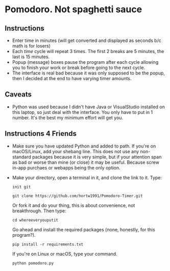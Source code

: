 # Pomodoro.  Not spaghetti sauce

##  Instructions

* Enter time in minutes (will get converted and displayed as seconds b/c math is for losers)
* Each _time_ cycle will repeat 3 times.  The first 2 breaks are 5 minutes, the last is 15 minutes.  
* Popup (message) boxes pause the program after each cycle allowing you to finish your work or break before going to the next cycle.
* The interface is real bad because it was only supposed to be the popup, then I decided at the end to have varying timer amounts.
  
## Caveats

* Python was used because I didn't have Java or VisualStudio installed on this laptop, so just deal with the interface.  You only have to put in 1 number.  It's the best my minimum effort will get you.

## Instructions 4 Friends

* Make sure you have updated Python and added to path.  If you're on macOS/Linux, add your shebang line.  This does not use any non-standard packages because it is very simple, but if your attention span as bad or worse than mine (or close) it may be useful.  Because screw in-app purchaes or webapps being the only option.
* Make your directory, open a terminal in it, and clone the link to it. Type:

    `init git`

    `git clone https://github.com/hortw1991/Pomodoro-Timer.git`

    Or fork it and do your thing, this is about convenience, not breakthrough. Then type:
  
    `cd whereeveryouputit`

    Go ahead and install the required packages (none, honestly, for this program?).
    
    `pip install -r requirements.txt`

    If you're on Linux or macOS, type your command.

    `python pomodoro.py`